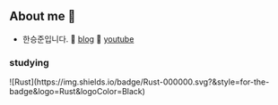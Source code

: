 ## About me 👋

* 한승준입니다.
🌝 <a target="_blank" href=https://dosawasseungjun.github.io>blog</a>
🌝 <a target="_blank" href=https://www.youtube.com/channel/UC1B7Pdx5dveHmxEjh_SK2kg>youtube</a>

<!--
**Dosawasseungjun/Dosawasseungjun** is a ✨ _special_ ✨ repository because its `README.md` (this file) appears on your GitHub profile.

Here are some ideas to get you started:

- 🔭 I’m currently working on ...
- 🌱 I’m currently learning ...
- 👯 I’m looking to collaborate on ...
- 🤔 I’m looking for help with ...
- 💬 Ask me about ...
- 📫 How to reach me: ...
- 😄 Pronouns: ...
- ⚡ Fun fact: ...
-->

### studying
<p>
  <!--![로고명](https://img.shields.io/badge/로고명-원하는색상코드.svg?&style=for-the-badge&logo=로고명&logoColor=로고색상)-->
  ![Rust](https://img.shields.io/badge/Rust-000000.svg?&style=for-the-badge&logo=Rust&logoColor=Black) <br>
  <br>
</p>
